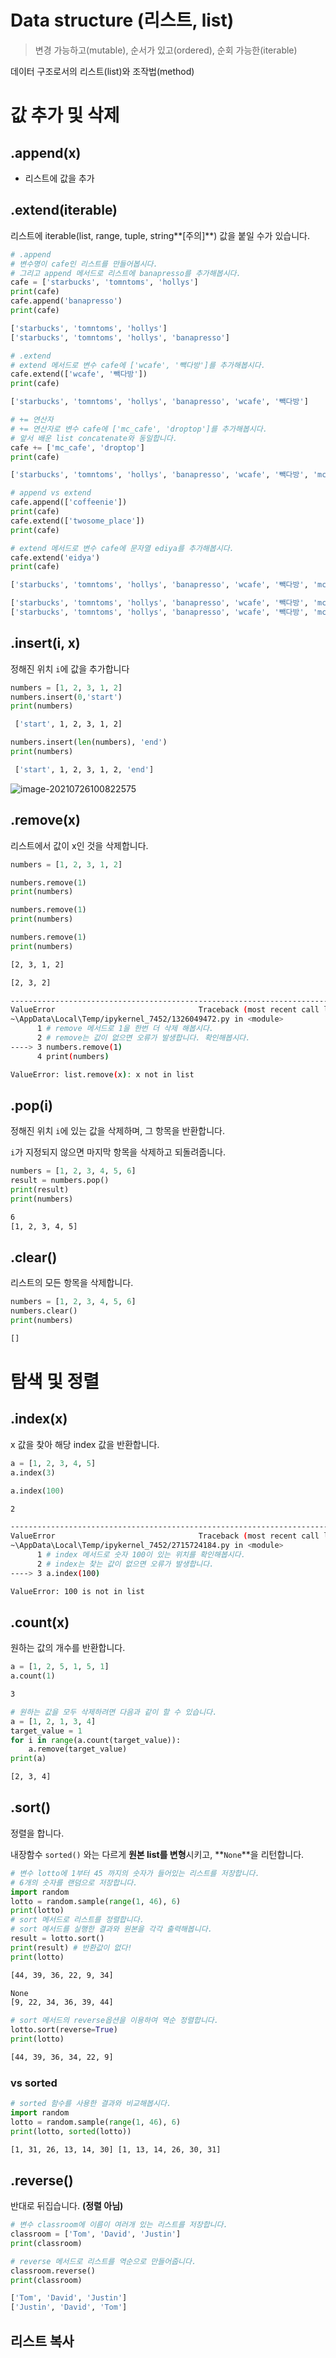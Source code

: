 # Data structure (리스트, list)

> 변경 가능하고(mutable), 순서가 있고(ordered), 순회 가능한(iterable)

데이터 구조로서의 리스트(list)와 조작법(method)



# 값 추가 및 삭제



## .append(x)

- 리스트에 값을 추가

## .extend(iterable)

리스트에 iterable(list, range, tuple, string**[주의]**) 값을 붙일 수가 있습니다.



```python
# .append
# 변수명이 cafe인 리스트를 만들어봅시다.
# 그리고 append 메서드로 리스트에 banapresso를 추가해봅시다.
cafe = ['starbucks', 'tomntoms', 'hollys']
print(cafe)
cafe.append('banapresso')
print(cafe)
```

```bash
['starbucks', 'tomntoms', 'hollys']
['starbucks', 'tomntoms', 'hollys', 'banapresso']
```



```python
# .extend 
# extend 메서드로 변수 cafe에 ['wcafe', '빽다방']를 추가해봅시다.
cafe.extend(['wcafe', '빽다방'])
print(cafe)
```

```bash
['starbucks', 'tomntoms', 'hollys', 'banapresso', 'wcafe', '빽다방']
```



```python
# += 연산자
# += 연산자로 변수 cafe에 ['mc_cafe', 'droptop']를 추가해봅시다.
# 앞서 배운 list concatenate와 동일합니다.
cafe += ['mc_cafe', 'droptop']
print(cafe)
```

```bash
['starbucks', 'tomntoms', 'hollys', 'banapresso', 'wcafe', '빽다방', 'mc_cafe', 'droptop']
```



```python
# append vs extend
cafe.append(['coffeenie'])
print(cafe)
cafe.extend(['twosome_place'])
print(cafe)

# extend 메서드로 변수 cafe에 문자열 ediya를 추가해봅시다.
cafe.extend('eidya')
print(cafe)
```

```bash
['starbucks', 'tomntoms', 'hollys', 'banapresso', 'wcafe', '빽다방', 'mc_cafe', 'droptop', ['coffeenie']]

['starbucks', 'tomntoms', 'hollys', 'banapresso', 'wcafe', '빽다방', 'mc_cafe', 'droptop', ['coffeenie'], 'twosome_place']
['starbucks', 'tomntoms', 'hollys', 'banapresso', 'wcafe', '빽다방', 'mc_cafe', 'droptop', ['coffeenie'], 'twosome_place', 'e', 'i', 'd', 'y', 'a']
```



## .insert(i, x)

정해진 위치 `i`에 값을 추가합니다

```python
numbers = [1, 2, 3, 1, 2]
numbers.insert(0,'start')
print(numbers)
```

```bash
 ['start', 1, 2, 3, 1, 2]
```



```python
numbers.insert(len(numbers), 'end')
print(numbers)
```

```bash
 ['start', 1, 2, 3, 1, 2, 'end']
```

![image-20210726100822575](photo/image-20210726100822575.png)



## .remove(x)

리스트에서 값이 x인 것을 삭제합니다.

```python
numbers = [1, 2, 3, 1, 2]

numbers.remove(1)
print(numbers)

numbers.remove(1)
print(numbers)

numbers.remove(1)
print(numbers)
```

```bash
[2, 3, 1, 2]

[2, 3, 2]

---------------------------------------------------------------------------
ValueError                                Traceback (most recent call last)
~\AppData\Local\Temp/ipykernel_7452/1326049472.py in <module>
      1 # remove 메서드로 1을 한번 더 삭제 해봅시다.
      2 # remove는 값이 없으면 오류가 발생합니다. 확인해봅시다.
----> 3 numbers.remove(1)
      4 print(numbers)

ValueError: list.remove(x): x not in list
```



## .pop(i)

정해진 위치 `i`에 있는 값을 삭제하며, 그 항목을 반환합니다.

`i`가 지정되지 않으면 마지막 항목을 삭제하고 되돌려줍니다.

```python
numbers = [1, 2, 3, 4, 5, 6]
result = numbers.pop()
print(result)
print(numbers)
```

```bash
6
[1, 2, 3, 4, 5]
```



## .clear()

리스트의 모든 항목을 삭제합니다.

```python
numbers = [1, 2, 3, 4, 5, 6]
numbers.clear()
print(numbers)
```

```bash
[]
```



# 탐색 및 정렬



## .index(x)

x 값을 찾아 해당 index 값을 반환합니다.

```python
a = [1, 2, 3, 4, 5]
a.index(3)

a.index(100)
```

```bash
2

---------------------------------------------------------------------------
ValueError                                Traceback (most recent call last)
~\AppData\Local\Temp/ipykernel_7452/2715724184.py in <module>
      1 # index 메서드로 숫자 100이 있는 위치를 확인해봅시다.
      2 # index는 찾는 값이 없으면 오류가 발생합니다.
----> 3 a.index(100)

ValueError: 100 is not in list

```



## .count(x)

원하는 값의 개수를 반환합니다.

```python
a = [1, 2, 5, 1, 5, 1]
a.count(1)
```

```bash
3
```



```python
# 원하는 값을 모두 삭제하려면 다음과 같이 할 수 있습니다.
a = [1, 2, 1, 3, 4]
target_value = 1
for i in range(a.count(target_value)):
    a.remove(target_value)
print(a)
```

```bash
[2, 3, 4]
```



## .sort()

정렬을 합니다.

내장함수 `sorted()` 와는 다르게 **원본 list를 변형**시키고, **`None`**을 리턴합니다.

```python
# 변수 lotto에 1부터 45 까지의 숫자가 들어있는 리스트를 저장합니다.
# 6개의 숫자를 랜덤으로 저장합니다.
import random
lotto = random.sample(range(1, 46), 6)
print(lotto)
# sort 메서드로 리스트를 정렬합니다.
# sort 메서드를 실행한 결과와 원본을 각각 출력해봅니다.
result = lotto.sort()
print(result) # 반환값이 없다!
print(lotto)
```

```bash
[44, 39, 36, 22, 9, 34]

None
[9, 22, 34, 36, 39, 44]
```



```python
# sort 메서드의 reverse옵션을 이용하여 역순 정렬합니다.
lotto.sort(reverse=True)
print(lotto)
```

```bash
[44, 39, 36, 34, 22, 9]
```

### vs sorted

```python
# sorted 함수를 사용한 결과와 비교해봅시다.
import random
lotto = random.sample(range(1, 46), 6)
print(lotto, sorted(lotto))
```

```bash
[1, 31, 26, 13, 14, 30] [1, 13, 14, 26, 30, 31]
```



## .reverse()

반대로 뒤집습니다. **(정렬 아님)**

```python
# 변수 classroom에 이름이 여러개 있는 리스트를 저장합니다.
classroom = ['Tom', 'David', 'Justin']
print(classroom)

# reverse 메서드로 리스트를 역순으로 만들어줍니다.
classroom.reverse()
print(classroom)
```

```bash
['Tom', 'David', 'Justin']
['Justin', 'David', 'Tom']
```



## 리스트 복사



















